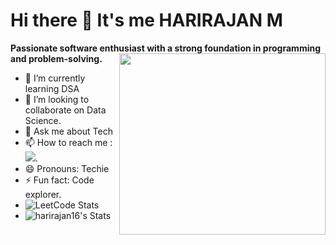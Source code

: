 # Hi there 👋 It's me HARIRAJAN M

 **Passionate software enthusiast with a strong foundation in programming and problem-solving.**
<img align="right" width="330" height="290" src="https://i.pinimg.com/originals/d8/93/5c/d8935c16b449f0ec8396ab5252772f45.jpg">                                               
- 🌱 I’m currently learning DSA
- 👯 I’m looking to collaborate on Data Science.
- 💬 Ask me about Tech
- 📫 How to reach me :
<br /> [<img src="https://img.shields.io/badge/LinkedIn-0077B5?style=for-the-badge&logo=linkedin&logoColor=white" />](https://www.linkedin.com/in/harirajan-m-45867225a/).
- 😄 Pronouns: Techie
- ⚡ Fun fact: Code explorer.
- ![LeetCode Stats](https://leetcode.panchajanya.dev/HARIRAJAN_M?theme=forest&font=Oregano&ext=activity)
- ![harirajan16's Stats](https://github-readme-stats.vercel.app/api?username=harirajan16&theme=dracula&show_icons=true&hide_border=true&count_private=true)

<!---
HARIRAJAN16/HARIRAJAN16 is a ✨ special ✨ repository because its `README.md` (this file) appears on your GitHub profile.
You can click the Preview link to take a look at your changes.
--->
